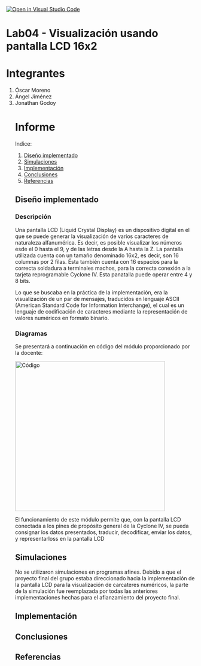[![Open in Visual Studio Code](https://classroom.github.com/assets/open-in-vscode-2e0aaae1b6195c2367325f4f02e2d04e9abb55f0b24a779b69b11b9e10269abc.svg)](https://classroom.github.com/online_ide?assignment_repo_id=19881710&assignment_repo_type=AssignmentRepo)
<h1>Lab04 - Visualización usando pantalla LCD 16x2</h1>

<h1>Integrantes</h1>
<ol>
<li>Óscar Moreno</li>
<li>Ángel Jiménez</li>
<li>Jonathan Godoy</li>

<h1>Informe</h1>

Indice:

1. [Diseño implementado](#diseño-implementado)
2. [Simulaciones](#simulaciones)
3. [Implementación](#implementación)
4. [Conclusiones](#conclusiones)
5. [Referencias](#referencias)

<h2>Diseño implementado</h2>
<h3>Descripción</h3>
<p>Una pantalla LCD (Liquid Crystal Display) es un dispositivo digital en el que se puede generar la visualización de varios caracteres de naturaleza alfanumérica. Es decir, es posible visualizar los números esde el 0 hasta el 9, y de las letras desde la A hasta la Z. La pantalla utilizada cuenta con un tamaño denominado 16x2, es decir, son 16 columnas por 2 filas. Ésta también cuenta con 16 espacios para la correcta soldadura a terminales machos, para la correcta conexión a la tarjeta reprogramable Cyclone IV. Esta panatalla puede operar entre 4 y 8 bits.</p>
<p>Lo que se buscaba en la práctica de la implementación, era la visualización de un par de mensajes, traducidos en lenguaje ASCII (American Standard Code for Information Interchange), el cual es un lenguaje de codificación de caracteres mediante la representación de valores numéricos en formato binario.</p>
<h3>Diagramas</h3>
<p>Se presentará a continuación en código del módulo proporcionado por la docente:</p>
<img src="img/Código.png" alt="Código" width="400"/>
<p>El funcionamiento de este módulo permite que, con la pantalla LCD conectada a los pines de propósito general de la Cyclone IV, se pueda consignar los datos presentados, traducir, decodificar, enviar los datos, y representarloss en la pantalla LCD</p>
<h2>Simulaciones</h2> 
<p>No se utilizaron simulaciones en programas afines. Debido a que el proyecto final del grupo estaba direccionado hacia la implementación de la pantalla LCD para la visualización de carcateres numéricos, la parte de la simulación fue reemplazada por todas las anteriores implementaciones hechas para el afianzamiento del proyecto final.
<h2>Implementación</h2>

<h2>Conclusiones</h2>


<h2>Referencias</h2>

